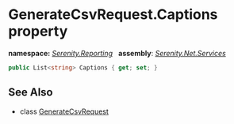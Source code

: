 # GenerateCsvRequest.Captions property
**namespace:** *[Serenity.Reporting](../../README.md#serenity.reporting-namespace)*   **assembly**: *[Serenity.Net.Services](../../README.md)*

```csharp
public List<string> Captions { get; set; }
```

## See Also

* class [GenerateCsvRequest](../GenerateCsvRequest.md)